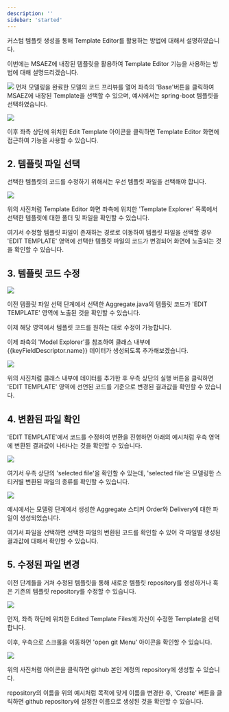 ```yaml
---
description: ''
sidebar: 'started'
---
```

커스텀 템플릿 생성을 통해 Template Editor를 활용하는 방법에 대해서 설명하였습니다.

이번에는 MSAEZ에 내장된 템플릿을 활용하여 Template Editor 기능을 사용하는 방법에 대해 설명드리겠습니다.


![](https://github.com/msa-ez/platform/assets/123912988/cc4af1ed-58eb-4829-b571-8fd11fbe1dc0)
먼저 모델링을 완료한 모델의 코드 프리뷰를 열어 좌측의 'Base'버튼을 클릭하여 MSAEZ에 내장된 Template을 선택할 수 있으며, 예시에서는 spring-boot 템플릿을 선택하였습니다.

![](https://github.com/msa-ez/platform/assets/123912988/5d2ff91f-2992-474f-9104-094e6aa9dd68)

이후 좌측 상단에 위치한 Edit Template 아이콘을 클릭하면 Template Editor 화면에 접근하여 기능을 사용할 수 있습니다.

## 2. 템플릿 파일 선택

선택한 템플릿의 코드를 수정하기 위해서는 우선 템플릿 파일을 선택해야 합니다.

![](https://github.com/msa-ez/platform/assets/123912988/d9680e6b-6a13-4f18-be78-6cf12320b442)

위의 사진처럼 Template Editor 화면 좌측에 위치한 'Template Explorer' 목록에서 선택한 템플릿에 대한 폴더 및 파일을 확인할 수 있습니다.

여기서 수정할 템플릿 파일이 존재하는 경로로 이동하여 템플릿 파일을 선택할 경우 'EDIT TEMPLATE' 영역에 선택한 템플릿 파일의 코드가 변경되어 화면에 노출되는 것을 확인할 수 있습니다.

## 3. 템플릿 코드 수정

![](https://github.com/msa-ez/platform/assets/123912988/f77e8e08-fa7c-4ce6-bf23-acc59c2a703c)

이전 템플릿 파일 선택 단계에서 선택한 Aggregate.java의 템플릿 코드가 'EDIT TEMPLATE' 영역에 노출된 것을 확인할 수 있습니다.

이제 해당 영역에서 템플릿 코드를 원하는 대로 수정이 가능합니다.

이제 좌측의 'Model Explorer'를 참조하여 클래스 내부에 {{keyFieldDescriptor.name}} 데이터가 생성되도록 추가해보겠습니다.

![](https://github.com/msa-ez/platform/assets/123912988/bd096c0e-d7b9-473d-bd90-21ab2b34b8b8)

위의 사진처럼 클래스 내부에 데이터를 추가한 후 우측 상단의 실행 버튼을 클릭하면 'EDIT TEMPLATE' 영역에 선언된 코드를 기준으로 변경된 결과값을 확인할 수 있습니다.

## 4. 변환된 파일 확인

'EDIT TEMPLATE'에서 코드를 수정하여 변환을 진행하면 아래의 예시처럼 우측 영역에 변환된 결과값이 나타나는 것을 확인할 수 있습니다.

![](https://github.com/msa-ez/platform/assets/123912988/7ef625b5-511e-41c9-8ab7-2c4172f03edc)

여기서 우측 상단의 'selected file'을 확인할 수 있는데, 'selected file'은 모델링한 스티커별 변환된 파일의 종류를 확인할 수 있습니다.

![](https://github.com/msa-ez/platform/assets/123912988/b327bc57-3d63-49f2-a906-a111b3c73f4d)

예시에서는 모델링 단계에서 생성한 Aggregate 스티커 Order와 Delivery에 대한 파일이 생성되었습니다.

여기서 파일을 선택하면 선택한 파일의 변환된 코드를 확인할 수 있어 각 파일별 생성된 결과값에 대해서 확인할 수 있습니다.

## 5. 수정된 파일 변경

이전 단계들을 거쳐 수정된 템플릿을 통해 새로운 템플릿 repository를 생성하거나 혹은 기존의 템플릿 repository를 수정할 수 있습니다.

![](https://github.com/msa-ez/platform/assets/123912988/45263853-6e02-42ce-a8f2-103547102032)

먼저, 좌측 하단에 위치한 Edited Template Files에 자신이 수정한 Template을 선택합니다.

이후, 우측으로 스크롤을 이동하면 'open git Menu' 아이콘을 확인할 수 있습니다.

![](https://github.com/msa-ez/platform/assets/123912988/c099e3ee-10b5-4016-9cbf-168ecb5f90ac)

위의 사진처럼 아이콘을 클릭하면 github 본인 계정의 repository에 생성할 수 있습니다.

repository의 이름을 위의 예시처럼 목적에 맞게 이름을 변경한 후, 'Create' 버튼을 클릭하면 github repository에 설정한 이름으로 생성된 것을 확인할 수 있습니다.